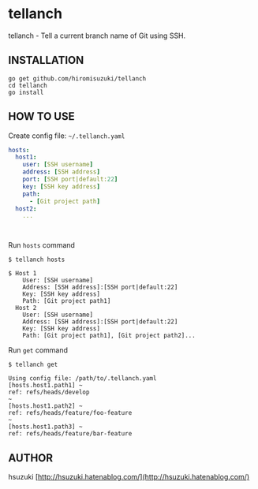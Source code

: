 # tellanch

tellanch - Tell a current branch name of Git using SSH.

## INSTALLATION

```
go get github.com/hiromisuzuki/tellanch
cd tellanch
go install
```

## HOW TO USE

Create config file: `~/.tellanch.yaml`

```yaml
hosts:
  host1:
    user: [SSH username]
    address: [SSH address]
    port: [SSH port|default:22]
    key: [SSH key address]
    path:
      - [Git project path]
  host2:
    ...

      

```

Run `hosts` command

```
$ tellanch hosts

$ Host 1
    User: [SSH username]
    Address: [SSH address]:[SSH port|default:22]
    Key: [SSH key address]
    Path: [Git project path1]
  Host 2
    User: [SSH username]
    Address: [SSH address]:[SSH port|default:22]
    Key: [SSH key address]
    Path: [Git project path1], [Git project path2]...

```

Run `get` command

```
$ tellanch get

Using config file: /path/to/.tellanch.yaml
[hosts.host1.path1] ~ 
ref: refs/heads/develop
~ 
[hosts.host1.path2] ~ 
ref: refs/heads/feature/foo-feature
~
[hosts.host1.path3] ~ 
ref: refs/heads/feature/bar-feature

```

## AUTHOR

hsuzuki [http://hsuzuki.hatenablog.com/](http://hsuzuki.hatenablog.com/)
